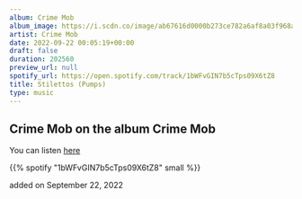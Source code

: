 ```yaml
---
album: Crime Mob
album_image: https://i.scdn.co/image/ab67616d0000b273ce782a6af8a03f968a8bf8c5
artist: Crime Mob
date: 2022-09-22 00:05:19+00:00
draft: false
duration: 202560
preview_url: null
spotify_url: https://open.spotify.com/track/1bWFvGIN7b5cTps09X6tZ8
title: Stilettos (Pumps)
type: music
---
```



## Crime Mob on the album Crime Mob

You can listen [here](https://open.spotify.com/track/1bWFvGIN7b5cTps09X6tZ8)

{{% spotify "1bWFvGIN7b5cTps09X6tZ8" small %}}

added on September 22, 2022